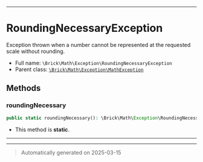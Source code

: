 ***

# RoundingNecessaryException

Exception thrown when a number cannot be represented at the requested scale without rounding.



* Full name: `\Brick\Math\Exception\RoundingNecessaryException`
* Parent class: [`\Brick\Math\Exception\MathException`](./MathException.md)




## Methods


### roundingNecessary



```php
public static roundingNecessary(): \Brick\Math\Exception\RoundingNecessaryException
```



* This method is **static**.








***


***
> Automatically generated on 2025-03-15
